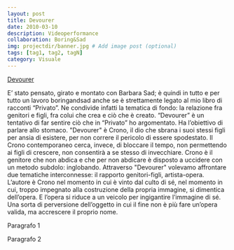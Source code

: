 ```yaml
---
layout: post
title: Devourer
date: 2010-03-10
description: Videoperformance
collaboration: Boring&Sad
img: projectdir/banner.jpg # Add image post (optional)
tags: [tag1, tag2, tagN]
category: Visuale
---
```

[Devourer]()

E’ stato pensato, girato e montato con Barbara Sad; è  quindi in tutto e per tutto un lavoro boringandsad anche se è strettamente legato al mio libro di racconti “Privato”. Ne condivide infatti la tematica di fondo: la relazione fra genitori e figli, fra colui che crea e ciò che è creato. “Devourer” è un tentativo di far sentire ciò che in “Privato” ho argomentato. Ha l’obiettivo di parlare allo stomaco.
"Devourer" è Crono, il dio che sbrana i suoi stessi figli per ansia di esistere, per non correre il pericolo di essere spodestato. Il Crono contemporaneo cerca, invece, di bloccare il tempo, non permettendo ai figli di crescere, non consentirà a se stesso di invecchiare. Crono è il genitore che non abdica e che per non abdicare è disposto a uccidere con un metodo subdolo: inglobando. Attraverso "Devourer" volevamo affrontare due tematiche interconnesse: il rapporto genitori-figli, artista-opera.
L’autore è Crono nel momento in cui è vinto dal culto di sé, nel momento in cui, troppo impegnato alla costruzione della propria immagine, si dimentica dell’opera. E l’opera si riduce a un veicolo per ingigantire l’immagine di sé. Una sorta di perversione dell’oggetto in cui il fine non è più fare un’opera valida, ma accrescere il proprio nome.


Paragrafo 1

Paragrafo 2
